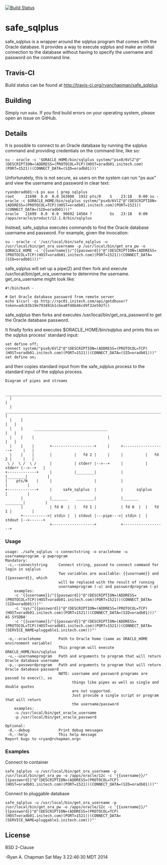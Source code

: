 [![Build Status](https://travis-ci.org/ryanchapman/safe_sqlplus.png)](https://travis-ci.org/ryanchapman/safe_sqlplus)

# safe_sqlplus

safe_sqlplus is a wrapper around the sqlplus program that comes with the Oracle database.
It provides a way to execute sqlplus and make an initial connection to the database 
without having to specify the username and password on the command line.

## Travis-CI

Build status can be found at http://travis-ci.org/ryanchapman/safe_sqlplus

## Building

Simply run ``make``.  If you find build errors on your operating system, please open 
an issue on GitHub.

## Details

It is possible to connect to an Oracle database by running the sqlplus command and providing
credentials on the command line, like so:  

    su - oracle -c '$ORACLE_HOME/bin/sqlplus system/"psx0/6VlZ"@"(DESCRIPTION=(ADDRESS=(PROTOCOL=TCP)(HOST=oradb01.initech.com)(PORT=1521))(CONNECT_DATA=(SID=oradb01)))'

Unfortunately, this is not secure, as users on the system can run "ps aux" and view the 
username and password in clear text:

    ryan@oradb01:~$ ps aux | grep sqlplus
    root     21698  0.0  0.0 163800  1932 pts/0    S    23:18   0:00 su - oracle -c $ORACLE_HOME/bin/sqlplus system/"psx0/6VlZ"@"(DESCRIPTION=(ADDRESS=(PROTOCOL=TCP)(HOST=oradb01.initech.com)(PORT=1521))(CONNECT_DATA=(SID=oradb01)))"
    oracle   21699  0.0  0.0  90692 14584 ?        Ss   23:18   0:00 /apps/oracle/product/12.1.0/bin/sqlplus

Instead, safe_sqlplus executes commands to find the Oracle database username and password.
For example, given the invocation:

    su - oracle -c '/usr/local/bin/safe_sqlplus -u /usr/local/bin/get_ora_username -p /usr/local/bin/get_ora_pw -o $ORACLE_HOME -c '{{username}}/"{{password}}"@"(DESCRIPTION=(ADDRESS=(PROTOCOL=TCP)(HOST=oradb01.initech.com)(PORT=1521))(CONNECT_DATA=(SID=oradb01)))"'


safe_sqlplus will set up a pipe(2) and then fork and execute /usr/local/bin/get_ora_username to determine the username.  get_ora_username might look like:

    #!/bin/bash -

    # Get Oracle database password from remote server
    echo $(curl -qs http://rpc01.initech.com/api/getdbuser?token=adc83b19e793491b1c6ea0fd8b46cd9f32e592fc)

safe_sqlplus then forks and executes /usr/local/bin/get_ora_password to get the Oracle database password.

It finally forks and executes $ORACLE_HOME/bin/sqlplus and prints this on the sqlplus process' standard input:

    set define off;
    connect system/"psx0/6VlZ"@"(DESCRIPTION=(ADDRESS=(PROTOCOL=TCP)(HOST=oradb01.initech.com)(PORT=1521))(CONNECT_DATA=(SID=oradb01)))"
    set define on;

and then copies standard input from the safe_sqlplus process to the standard input of the sqlplus process.

    
    
    Diagram of pipes and streams

       _______________________________________________________________________________ 
      |                                                                               |
      |     ______________________________________________________________________    |
      |    |                                                                      |   |
      |    |     _________________________________                                |   |
      |    |    |                                 |                               |   |
      |    |    |       +-------------------+     |     +-------------------+     |   |
      |    |    |       |          |   fd 2 |     |     |          |   fd 2 |     |   |
     \ /  \ /  \ /      |          | stderr |-->--+     |          | stderr |-->--+   |
    +-------------+     |          |________|           |          |________|         |
    |    pts/N    |     |                   |           |                   |         |
    +-------------+     |     safe_sqlplus  |           |      sqlplus      |         |
           |            |_______    ________|           |_______    ________|         |
           |            | fd 0  |  |   fd 1 |           | fd 0  |  |   fd 1 |         |
           +----------->| stdin |  | stdout |---pipe--->| stdin |  | stdout |-->------+
                        +-------------------+           +-------------------+
    
    
### Usage

    usage: ./safe_sqlplus -c connectstring -o oraclehome -u usernameprogram -p pwprogram
    Mandatory:
     -c,--connectstring     Connect string, passed to connect command for login in sqlplus
                            Two variables are available: {{username}} and {{password}}, which
                            will be replaced with the result of running
                            usernameprogram (-u) and passwordprogram (-p)
        examples:
        -c '{{username}}/"{{password}}"@"(DESCRIPTION=(ADDRESS=(PROTOCOL=TCP)(HOST=oradb01.initech.com)(PORT=1521))(CONNECT_DATA=(SID=oradb01)))"'
        -c 'sys/"{{password}}"@"(DESCRIPTION=(ADDRESS=(PROTOCOL=TCP)(HOST=oradb01.initech.com)(PORT=1521))(CONNECT_DATA=(SID=oradb01)))" AS SYSDBA'
        -c '{{username}}/"{{password}}"@"(DESCRIPTION=(ADDRESS=(PROTOCOL=TCP)(HOST=oradb01.initech.com)(PORT=1521))(CONNECT_DATA=(SERVICE_NAME=pluggable1.initech.com)))"'

     -o,--oraclehome        Path to Oracle home (same as ORACLE_HOME environment variable)
                            This program will execute ORACLE_HOME/bin/sqlplus
     -u,--usernameprogram   Path and arguments to program that will return Oracle database username
     -p,--passwordprogram   Path and arguments to program that will return Oracle database password
                            NOTE: username and password programs are passed to execv(), so
                                  things like pipes as well as single and double quotes
                                  are not supported.
                                  Just provide a single script or program that will return
                                  the username/password
        examples:
        -u /usr/local/bin/get_oracle_username
        -p /usr/local/bin/get_oracle_password

    Optional:
     -d,--debug             Print debug messages
     -h,--help              This help message
    Report bugs to <ryan@rchapman.org>


### Examples

Connect to container

    safe_sqlplus -u /usr/local/bin/get_ora_username -p /usr/local/bin/get_ora_pw -o /apps/oracle/12c -c '{{username}}/"{{password}}"@"(DESCRIPTION=(ADDRESS=(PROTOCOL=TCP)(HOST=oradb01.initech.com)(PORT=1521))(CONNECT_DATA=(SID=oradb01)))"'


Connect to pluggable database

    safe_sqlplus -u /usr/local/bin/get_ora_username -p /usr/local/bin/get_ora_pw -o /apps/oracle/12c -c '{{username}}/"{{password}}"@"(DESCRIPTION=(ADDRESS=(PROTOCOL=TCP)(HOST=oradb01.initech.com)(PORT=1521))(CONNECT_DATA=(SERVICE_NAME=pluggable1.initech.com)))"'

## License

BSD 2-Clause


-Ryan A. Chapman
 Sat May  3 22:46:30 MDT 2014
